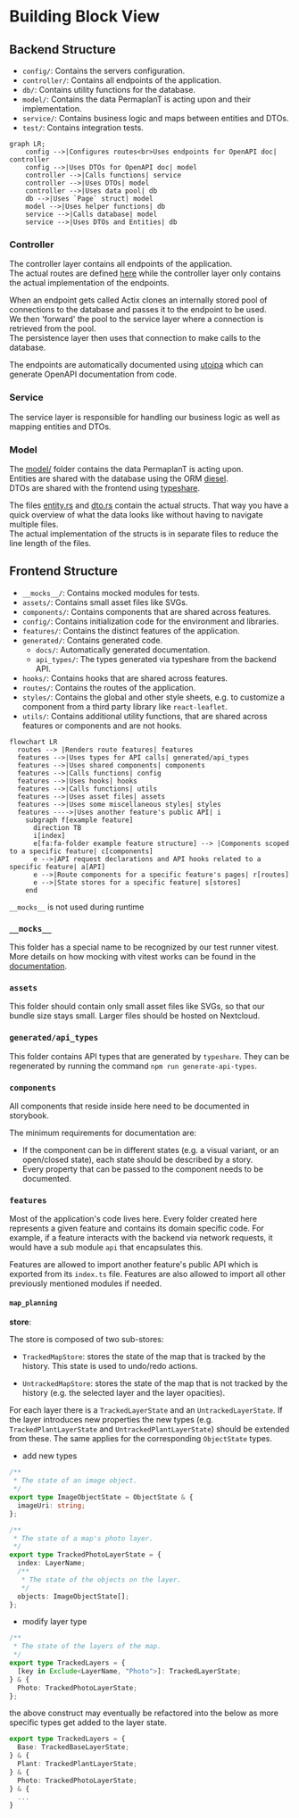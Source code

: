 # Building Block View

## Backend Structure

- `config/`: Contains the servers configuration.
- `controller/`: Contains all endpoints of the application.
- `db/`: Contains utility functions for the database.
- `model/`: Contains the data PermaplanT is acting upon and their implementation.
- `service/`: Contains business logic and maps between entities and DTOs.
- `test/`: Contains integration tests.

```mermaid
graph LR;
    config -->|Configures routes<br>Uses endpoints for OpenAPI doc| controller
    config -->|Uses DTOs for OpenAPI doc| model
    controller -->|Calls functions| service
    controller -->|Uses DTOs| model
    controller -->|Uses data pool| db
    db -->|Uses `Page` struct| model
    model -->|Uses helper functions| db
    service -->|Calls database| model
    service -->|Uses DTOs and Entities| db
```

### Controller

The controller layer contains all endpoints of the application.  
The actual routes are defined [here](https://github.com/ElektraInitiative/PermaplanT/blob/master/backend/src/config/routes.rs) while the controller layer only contains the actual implementation of the endpoints.

When an endpoint gets called Actix clones an internally stored pool of connections to the database and passes it to the endpoint to be used.  
We then 'forward' the pool to the service layer where a connection is retrieved from the pool.  
The persistence layer then uses that connection to make calls to the database.

The endpoints are automatically documented using [utoipa](https://github.com/juhaku/utoipa) which can generate OpenAPI documentation from code.

### Service

The service layer is responsible for handling our business logic as well as mapping entities and DTOs.

### Model

The [model/](https://github.com/ElektraInitiative/PermaplanT/tree/master/backend/src/model) folder contains the data PermaplanT is acting upon.  
Entities are shared with the database using the ORM [diesel](https://github.com/diesel-rs/diesel).  
DTOs are shared with the frontend using [typeshare](https://github.com/1Password/typeshare).

The files [entity.rs](https://github.com/ElektraInitiative/PermaplanT/blob/master/backend/src/model/entity.rs) and [dto.rs](https://github.com/ElektraInitiative/PermaplanT/blob/master/backend/src/model/dto.rs) contain the actual structs.
That way you have a quick overview of what the data looks like without having to navigate multiple files.  
The actual implementation of the structs is in separate files to reduce the line length of the files.

## Frontend Structure

- `__mocks__/`: Contains mocked modules for tests.
- `assets/`: Contains small asset files like SVGs.
- `components/`: Contains components that are shared across features.
- `config/`: Contains initialization code for the environment and libraries.
- `features/`: Contains the distinct features of the application.
- `generated/`: Contains generated code.
  - `docs/`: Automatically generated documentation.
  - `api_types/`: The types generated via typeshare from the backend API.
- `hooks/`: Contains hooks that are shared across features.
- `routes/`: Contains the routes of the application.
- `styles/`: Contains the global and other style sheets, e.g. to customize a component from a third party library like `react-leaflet`.
- `utils/`: Contains additional utility functions, that are shared across features or components and are not hooks.

```mermaid
flowchart LR
  routes --> |Renders route features| features
  features -->|Uses types for API calls| generated/api_types
  features -->|Uses shared components| components
  features -->|Calls functions| config
  features -->|Uses hooks| hooks
  features -->|Calls functions| utils
  features -->|Uses asset files| assets
  features -->|Uses some miscellaneous styles| styles
  features ---->|Uses another feature's public API| i
    subgraph f[example feature]
      direction TB
      i[index]
      e[fa:fa-folder example feature structure] --> |Components scoped to a specific feature| c[components]
      e -->|API request declarations and API hooks related to a specific feature| a[API]
      e -->|Route components for a specific feature's pages| r[routes]
      e -->|State stores for a specific feature| s[stores]
    end
```

`__mocks__` is not used during runtime

### `__mocks__`

This folder has a special name to be recognized by our test runner vitest.
More details on how mocking with vitest works can be found in the [documentation](https://vitest.dev/guide/mocking.html#modules).

### `assets`

This folder should contain only small asset files like SVGs, so that our bundle size stays small.
Larger files should be hosted on Nextcloud.

### `generated/api_types`

This folder contains API types that are generated by `typeshare`.
They can be regenerated by running the command `npm run generate-api-types`.

### `components`

All components that reside inside here need to be documented in storybook.

The minimum requirements for documentation are:

- If the component can be in different states (e.g. a visual variant, or an open/closed state), each state should be described by a story.
- Every property that can be passed to the component needs to be documented.

### `features`

Most of the application's code lives here.
Every folder created here represents a given feature and contains its domain specific code.
For example, if a feature interacts with the backend via network requests, it would have a sub module `api` that encapsulates this.

Features are allowed to import another feature's public API which is exported from its `index.ts` file.
Features are also allowed to import all other previously mentioned modules if needed.

#### `map_planning`

**store**:

The store is composed of two sub-stores:

- `TrackedMapStore`: stores the state of the map that is tracked by the history.
  This state is used to undo/redo actions.

- `UntrackedMapStore`: stores the state of the map that is not tracked by the history
  (e.g. the selected layer and the layer opacities).

For each layer there is a `TrackedLayerState` and an `UntrackedLayerState`.
If the layer introduces new properties the new types (e.g. `TrackedPlantLayerState` and `UntrackedPlantLayerState`) should be extended from these.
The same applies for the corresponding `ObjectState` types.

- add new types

```ts
/**
 * The state of an image object.
 */
export type ImageObjectState = ObjectState & {
  imageUri: string;
};

/**
 * The state of a map's photo layer.
 */
export type TrackedPhotoLayerState = {
  index: LayerName;
  /**
   * The state of the objects on the layer.
   */
  objects: ImageObjectState[];
};
```

- modify layer type

```ts
/**
 * The state of the layers of the map.
 */
export type TrackedLayers = {
  [key in Exclude<LayerName, "Photo">]: TrackedLayerState;
} & {
  Photo: TrackedPhotoLayerState;
};
```

the above construct may eventually be refactored into the below as more specific types get added to the layer state.

```ts
export type TrackedLayers = {
  Base: TrackedBaseLayerState;
} & {
  Plant: TrackedPlantLayerState;
} & {
  Photo: TrackedPhotoLayerState;
} & {
  ...
}
```
